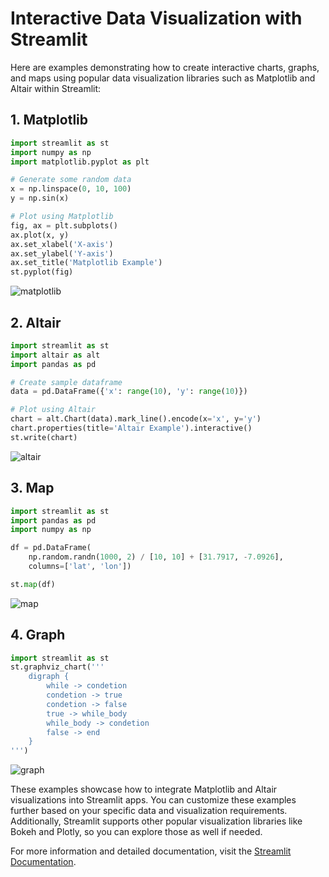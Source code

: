 # Interactive Data Visualization with Streamlit

Here are examples demonstrating how to create interactive charts, graphs, and maps using popular data visualization libraries such as Matplotlib and Altair within Streamlit:

## 1. Matplotlib
```python
import streamlit as st
import numpy as np
import matplotlib.pyplot as plt

# Generate some random data
x = np.linspace(0, 10, 100)
y = np.sin(x)

# Plot using Matplotlib
fig, ax = plt.subplots()
ax.plot(x, y)
ax.set_xlabel('X-axis')
ax.set_ylabel('Y-axis')
ax.set_title('Matplotlib Example')
st.pyplot(fig)
```
![matplotlib](../images/data%20visualization/matplotlib.png)

## 2. Altair
```python
import streamlit as st
import altair as alt
import pandas as pd

# Create sample dataframe
data = pd.DataFrame({'x': range(10), 'y': range(10)})

# Plot using Altair
chart = alt.Chart(data).mark_line().encode(x='x', y='y')
chart.properties(title='Altair Example').interactive()
st.write(chart)
```
![altair](../images/data%20visualization/altair.png)

## 3. Map
```python
import streamlit as st
import pandas as pd
import numpy as np

df = pd.DataFrame(
    np.random.randn(1000, 2) / [10, 10] + [31.7917, -7.0926],
    columns=['lat', 'lon'])

st.map(df)
```
![map](../images/data%20visualization/map.png)

## 4. Graph
```python
import streamlit as st
st.graphviz_chart('''
    digraph {
        while -> condetion
        condetion -> true
        condetion -> false
        true -> while_body
        while_body -> condetion
        false -> end
    }
''')
```
![graph](../images/data%20visualization/graph.png)

These examples showcase how to integrate Matplotlib and Altair visualizations into Streamlit apps. You can customize these examples further based on your specific data and visualization requirements. Additionally, Streamlit supports other popular visualization libraries like Bokeh and Plotly, so you can explore those as well if needed.

For more information and detailed documentation, visit the [Streamlit Documentation](https://docs.streamlit.io/develop/api-reference/charts).
